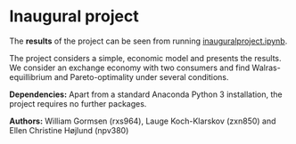# Inaugural project

The **results** of the project can be seen from running [inauguralproject.ipynb](inauguralproject.ipynb).

The project considers a simple, economic model and presents the results. We consider an exchange economy with two consumers and find Walras-equillibrium and Pareto-optimality under several conditions. 

**Dependencies:** Apart from a standard Anaconda Python 3 installation, the project requires no further packages.

**Authors:** William Gormsen (rxs964), Lauge Koch-Klarskov (zxn850) and Ellen Christine Højlund (npv380)